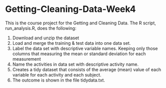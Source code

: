 # Getting-Cleaning-Data-Week4

This is the course project for the Getting and Cleaning Data. 
The R script, run_analysis.R, does the following:
1.	Download and unzip the dataset
2.	Load and merge the training & test data into one data set.
3.	Label the data set with descriptive variable names. Keeping only those columns that measuring the mean or standard deviation for each measurement
4.	Name the activities in data set with descriptive activity name. 
5.	Creates a tidy dataset that consists of the average (mean) value of each variable for each activity and each subject.
6.	The outcome is shown in the file tidydata.txt.

